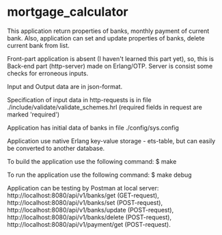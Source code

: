# mortgage_calculator

This application return properties of banks, monthly payment of current bank.
Also, application can set and update properties of banks,
delete current bank from list.

Front-part application is absent (I haven't learned this part yet),
so, this is Back-end part (http-server) made on Erlang/OTP.
Server is consist some checks for erroneous inputs.

Input and Output data are in json-format.

Specification of input data in http-requests is in file ./include/validate/validate_schemes.hrl
(required fields in request are marked 'required')

Application has initial data of banks in file ./config/sys.config

Application use native Erlang key-value storage - ets-table,
but can easily be converted to another database.

To build the application use the following command:
$ make

To run the application use the following command:
$ make debug

Application can be testing by Postman at local server:
http://localhost:8080/api/v1/banks/get (GET-request),
http://localhost:8080/api/v1/banks/set (POST-request),
http://localhost:8080/api/v1/banks/update (POST-request),
http://localhost:8080/api/v1/banks/delete (POST-request),
http://localhost:8080/api/v1/payment/get (POST-request).


